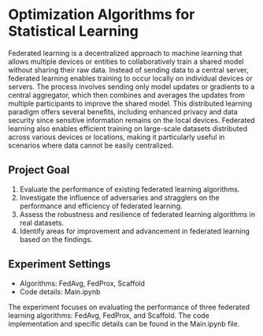 # Optimization Algorithms for Statistical Learning
Federated learning is a decentralized approach to machine learning that allows multiple devices or entities to collaboratively train a shared model without sharing their raw data. Instead of sending data to a central server, federated learning enables training to occur locally on individual devices or servers. The process involves sending only model updates or gradients to a central aggregator, which then combines and averages the updates from multiple participants to improve the shared model. This distributed learning paradigm offers several benefits, including enhanced privacy and data security since sensitive information remains on the local devices. Federated learning also enables efficient training on large-scale datasets distributed across various devices or locations, making it particularly useful in scenarios where data cannot be easily centralized.

## Project Goal
1. Evaluate the performance of existing federated learning algorithms.
2. Investigate the influence of adversaries and stragglers on the performance and efficiency of federated learning.
3. Assess the robustness and resilience of federated learning algorithms in real datasets.
4. Identify areas for improvement and advancement in federated learning based on the findings.

## Experiment Settings
- Algorithms: FedAvg, FedProx, Scaffold
- Code details: Main.ipynb

The experiment focuses on evaluating the performance of three federated learning algorithms: FedAvg, FedProx, and Scaffold. The code implementation and specific details can be found in the Main.ipynb file.
